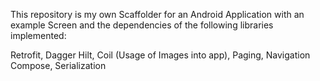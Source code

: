 This repository is my own Scaffolder for an Android Application with an example Screen and the dependencies of the following libraries implemented: 

Retrofit, Dagger Hilt, Coil (Usage of Images into app), Paging, Navigation Compose, Serialization
